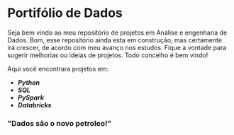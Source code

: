 # Portifólio de Dados

Seja bem vindo ao meu repositório de projetos em Análise e engenharia de Dados. Bom, esse repositório ainda esta em construção, mas certamente irá crescer, de acordo com meu avanço nos estudos. Fique a vontade para sugerir melhorias ou ideias de projetos. Todo concelho é bem vindo!

Aqui você encontrara projetos em:
* **_Python_**
* **_SQL_**
* **_PySpark_**
* **_Databricks_**

### "Dados são o novo petroleo!"
